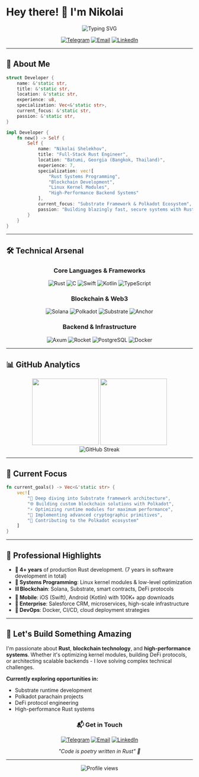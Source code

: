 # Hey there! 👋 I'm Nikolai

<div align="center">
  <img src="https://readme-typing-svg.herokuapp.com?font=Fira+Code&weight=500&size=28&pause=1000&color=F75C7E&center=true&vCenter=true&width=600&lines=Rust+Systems+Engineer;Blockchain+Developer;Substrate+%26+Polkadot+Enthusiast;7%2B+Years+of+Experience" alt="Typing SVG" />
</div>

<div align="center">
  
[![Telegram](https://img.shields.io/badge/Telegram-@alloc33-2CA5E0?style=for-the-badge&logo=telegram&logoColor=white)](https://t.me/alloc33)
[![Email](https://img.shields.io/badge/Email-nickshv13@icloud.com-D14836?style=for-the-badge&logo=gmail&logoColor=white)](mailto:nickshv13@icloud.com)
[![LinkedIn](https://img.shields.io/badge/LinkedIn-nshelehov-0077B5?style=for-the-badge&logo=linkedin&logoColor=white)](https://linkedin.com/in/nshelehov)

</div>

---

## 🚀 About Me

```rust
struct Developer {
    name: &'static str,
    title: &'static str,
    location: &'static str,
    experience: u8,
    specialization: Vec<&'static str>,
    current_focus: &'static str,
    passion: &'static str,
}

impl Developer {
    fn new() -> Self {
        Self {
            name: "Nikolai Shelekhov",
            title: "Full-Stack Rust Engineer",
            location: "Batumi, Georgia (Bangkok, Thailand)",
            experience: 7,
            specialization: vec![
                "Rust Systems Programming",
                "Blockchain Development", 
                "Linux Kernel Modules",
                "High-Performance Backend Systems"
            ],
            current_focus: "Substrate Framework & Polkadot Ecosystem",
            passion: "Building blazingly fast, secure systems with Rust 🦀"
        }
    }
}
```

---

## 🛠️ Technical Arsenal

<div align="center">

### Core Languages & Frameworks
![Rust](https://img.shields.io/badge/Rust-000000?style=for-the-badge&logo=rust&logoColor=white)
![C](https://img.shields.io/badge/C-00599C?style=for-the-badge&logo=c&logoColor=white)
![Swift](https://img.shields.io/badge/Swift-FA7343?style=for-the-badge&logo=swift&logoColor=white)
![Kotlin](https://img.shields.io/badge/Kotlin-0095D5?style=for-the-badge&logo=kotlin&logoColor=white)
![TypeScript](https://img.shields.io/badge/TypeScript-007ACC?style=for-the-badge&logo=typescript&logoColor=white)

### Blockchain & Web3
![Solana](https://img.shields.io/badge/Solana-9945FF?style=for-the-badge&logo=solana&logoColor=white)
![Polkadot](https://img.shields.io/badge/Polkadot-E6007A?style=for-the-badge&logo=polkadot&logoColor=white)
![Substrate](https://img.shields.io/badge/Substrate-282828?style=for-the-badge&logo=parity-substrate&logoColor=white)
![Anchor](https://img.shields.io/badge/Anchor-512BD4?style=for-the-badge&logo=anchor&logoColor=white)

### Backend & Infrastructure
![Axum](https://img.shields.io/badge/Axum-000000?style=for-the-badge&logo=rust&logoColor=white)
![Rocket](https://img.shields.io/badge/Rocket-D33847?style=for-the-badge&logo=rocket&logoColor=white)
![PostgreSQL](https://img.shields.io/badge/PostgreSQL-316192?style=for-the-badge&logo=postgresql&logoColor=white)
![Docker](https://img.shields.io/badge/Docker-2496ED?style=for-the-badge&logo=docker&logoColor=white)

</div>

---

## 📊 GitHub Analytics

<div align="center">
  <img height="180em" src="https://github-readme-stats.vercel.app/api?username=alloc33&show_icons=true&theme=radical&include_all_commits=true&count_private=true"/>
  <img height="180em" src="https://github-readme-stats.vercel.app/api/top-langs/?username=alloc33&layout=compact&theme=radical&hide=html,css"/>
</div>

<div align="center">
  <img src="https://github-readme-streak-stats.herokuapp.com/?user=alloc33&theme=radical" alt="GitHub Streak" />
</div>

---

## 🎯 Current Focus

```rust
fn current_goals() -> Vec<&'static str> {
    vec![
        "🔮 Deep diving into Substrate framework architecture",
        "🌐 Building custom blockchain solutions with Polkadot",
        "⚡ Optimizing runtime modules for maximum performance", 
        "🔐 Implementing advanced cryptographic primitives",
        "🤝 Contributing to the Polkadot ecosystem"
    ]
}
```

---

## 💼 Professional Highlights

- **🦀 4+ years** of production Rust development. (7 years in software development in total)
- **🔧 Systems Programming**: Linux kernel modules & low-level optimization  
- **⛓️ Blockchain**: Solana, Substrate, smart contracts, DeFi protocols
- **📱 Mobile**: iOS (Swift), Android (Kotlin) with 100K+ app downloads
- **🏢 Enterprise**: Salesforce CRM, microservices, high-scale infrastructure
- **🐳 DevOps**: Docker, CI/CD, cloud deployment strategies

---

## 🤝 Let's Build Something Amazing

I'm passionate about **Rust**, **blockchain technology**, and **high-performance systems**. Whether it's optimizing kernel modules, building DeFi protocols, or architecting scalable backends - I love solving complex technical challenges.

**Currently exploring opportunities in:**
- Substrate runtime development
- Polkadot parachain projects  
- DeFi protocol engineering
- High-performance Rust systems

<div align="center">

### 📬 Get in Touch

[![Telegram](https://img.shields.io/badge/-Let's_Chat-2CA5E0?style=flat-square&logo=telegram&logoColor=white)](https://t.me/alloc33)
[![Email](https://img.shields.io/badge/-Email_Me-D14836?style=flat-square&logo=gmail&logoColor=white)](mailto:nickshv13@icloud.com)
[![LinkedIn](https://img.shields.io/badge/-Connect-0077B5?style=flat-square&logo=linkedin&logoColor=white)](https://linkedin.com/in/nshelehov)

*"Code is poetry written in Rust" 🦀*

</div>

---

<div align="center">
  <img src="https://komarev.com/ghpvc/?username=alloc33&color=red&style=flat-square&label=Profile+Views" alt="Profile views" />
</div>

